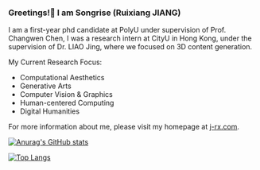 ### Greetings!👋 I am Songrise (Ruixiang JIANG)
<!-- 🌱 I’m currently learning computer graphics.   -->

I am a first-year phd candidate at PolyU under supervision of Prof. Changwen Chen, I was a research intern at CityU in Hong Kong, under the supervision of Dr. LIAO Jing, where we focused on 3D content generation.

My Current Research Focus:
- Computational Aesthetics
- Generative Arts
- Computer Vision & Graphics
- Human-centered Computing
- Digital Humanities



For more information about me, please visit my homepage at [j-rx.com](https://j-rx.com).

[![Anurag's GitHub stats](https://github-readme-stats.vercel.app/api?username=songrise&show_icons=true&theme=dracula
)](https://github.com/anuraghazra/github-readme-stats)  

[![Top Langs](https://github-readme-stats.vercel.app/api/top-langs/?username=songrise&layout=compact&theme=dracula)](https://github.com/anuraghazra/github-readme-stats)

<!--
**songrise/songrise** is a ✨ _special_ ✨ repository because its `README.md` (this file) appears on your GitHub profile.

Here are some ideas to get you started:

- 🔭 I’m currently working on ...
- 🌱 I’m currently learning ...
- 👯 I’m looking to collaborate on ...
- 🤔 I’m looking for help with ...
- 💬 Ask me about ...
- 📫 How to reach me: ...
- 😄 Pronouns: ...
- ⚡ Fun fact: ...
-->
